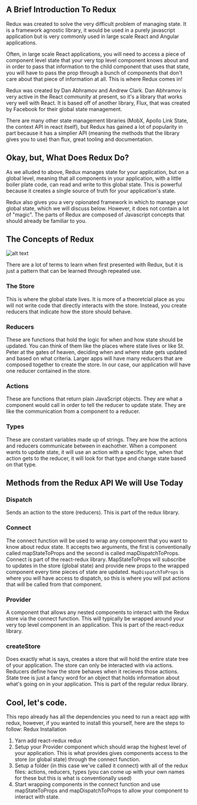 
## A Brief Introduction To Redux

Redux was created to solve the very difficult problem of managing state. It is a framework agnostic library, it would be used in a purely javascript application but is very commonly used in large scale React and Angular applications.

Often, in large scale React applications, you will need to access a piece of component level state that your very top level component knows about and in order to pass that information to the child component that uses that state, you will have to pass the prop through a bunch of components that don't care about that piece of information at all. This is where Redux comes in!

Redux was created by Dan Abhramov and Andrew Clark. Dan Abhramov is very active in the React community at present, so it's a library that works very well with React. It is based off of another library, Flux, that was created by Facebook for their global state management. 

There are many other state management libraries (MobX, Apollo Link State, the context API in react itself), but Redux has gained a lot of popularity in part because it has a simplier API (meaning the methods that the library gives you to use) than flux, great tooling and documentation.

## Okay, but, What Does Redux Do?

As we alluded to above, Redux manages state for your application, but on a global level, meaning that all components in your application, with a little boiler plate code, can read and write to this global state. This is powerful because it creates a single source of truth for your application's state. 

Redux also gives you a very opionated framework in which to manage your global state, which we will discuss below. However, it does not contain a lot of "magic". The parts of Redux are composed of Javascript concepts that should already be familiar to you. 

## The Concepts of Redux

![alt text](https://github.com/taliahm/redux-lesson/reference/redux_diagram.png "Diagram of redux concepts")

There are a lot of terms to learn when first presented with Redux, but it is just a pattern that can be learned through repeated use.

### The Store
This is where the global state lives. It is more of a theoretcial place as you will not write code that directly interacts with the store. Instead, you create reducers that indicate how the store should behave. 

### Reducers
These are functions that hold the logic for when and how state should be updated. You can think of them like the places where state lives or like St. Peter at the gates of heaven, deciding when and where state gets updated and based on what criteria. Larger apps will have many reducers that are composed together to create the store. In our case, our application will have one reducer contained in the store.

### Actions
These are functions that return plain JavaScript objects. They are what a component would call in order to tell the reducer to update state. They are like the communication from a component to a reducer.

### Types
These are constant variables made up of strings. They are how the actions and reducers communicate between in eachother. When a component wants to update state, it will use an action with a specific type, when that action gets to the reducer, it will look for that type and change state based on that type.


## Methods from the Redux API We will Use Today
### Dispatch 
Sends an action to the store (reducers). This is part of the redux library.

### Connect
The connect function will be used to wrap any component that you want to know about redux state. It accepts two arguments, the first is conventionally called mapStateToProps and the second is called mapDispatchToProps. Connect is part of the react-redux library. 
MapStateToProps will subscribe to updates in the store (global state) and provide new props to the wrapped component every time pieces of state are updated.
`MapDispatchToProps` is where you will have access to dispatch, so this is where you will put actions that will be called from that component. 

### Provider
A component that allows any nested components to interact with the Redux store via the connect function. This will typically be wrapped around your very top level component in an application. This is part of the react-redux library. 


### createStore
Does exactly what is says, creates a store that will hold the entire state tree of your application. The store can only be interacted with via actions. Reducers define how the store behaves when it recieves those actions. State tree is just a fancy word for an object that holds information about what's going on in your application. This is part of the regular redux library.

## Cool, let's code.

This repo already has all the dependencies you need to run a react app with redux, however, if you wanted to install this yourself, here are the steps to follow:
Redux Installation
1. Yarn add react-redux redux
2. Setup your Provider component which should wrap the highest level of your application. This is what provides gives components access to the store (or global state) through the connect function.
3. Setup a folder (in this case we've called it connect) with all of the redux files: actions, reducers, types (you can come up with your own names for these but this is what is conventionally used)
4. Start wrapping components in the connect function and use mapStateToProps and mapDispatchToProps to allow your component to interact with state.